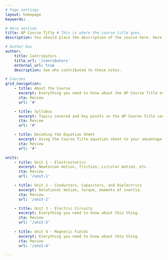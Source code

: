 ```yaml
---
# Page settings
layout: homepage
keywords:

# Hero section
title: AP Course Title # This is where the course title goes.
description: You should place the description of the course here. Here is our guide to the AP Course Title course. Lorem ipsum dolor sit amet, consectetur adipiscing elit. # This is a description of the course.

# Author box
author:
    title: Contributors
    title_url: '/conributors'
    external_url: true
    description: See who contributed to these notes. 

# Courses
grid_navigation:
    - title: About the Course
      excerpt: Everything you need to know about the AP Course Title exam.
      cta: Review
      url: '#'

    - title: Syllabus
      excerpt: Topics covered and key points in the AP Course Title course.
      cta: Review
      url: '#'

    - title: Decoding the Equation Sheet
      excerpt: Using the Course Title equation sheet to your advantage.
      cta: Review
      url: '#'       

units:
    - title: Unit 1 - Electrostatics
      excerpt: Newtonian motion, friction, circular motion, etc.
      cta: Review
      url: '/unit-1'

    - title: Unit 2 - Conductors, Capacitors, and Dielectrics
      excerpt: Rotational motion, torque, moments of inertia.
      cta: Review
      url: '/unit-2'

    - title: Unit 3 - Electric Circuits
      excerpt: Everything you need to know about this thing.
      cta: Review
      url: '/unit-3'
      
    - title: Unit 4 - Magnetic Fields
      excerpt: Everything you need to know about this thing.
      cta: Review
      url: '/unit-4'

---
```

